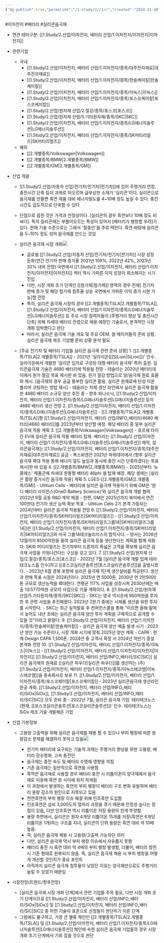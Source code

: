 ```yaml
---
{"dg-publish":true,"permalink":"/1-study/2//1//","created":"2024-11-20T21:02:27.515+09:00","updated":"2025-06-26T16:01:29.913+09:00"}
---
```


#이차전지 #배터리 #실리콘음극재 

- 연관 테마구분: [[1.Study/2.산업/이차전지, 배터리 산업/1.이차전지/이차전지\|이차전지]]

- 관련기업
	- 국내
		- [[1.Study/2.산업/이차전지, 배터리 산업/1.이차전지/종목/대주전자재료\|대주전자재료]]
		- [[1.Study/2.산업/이차전지, 배터리 산업/1.이차전지/종목/한솔케미칼\|한솔케미칼]]
		- [[1.Study/2.산업/이차전지, 배터리 산업/1.이차전지/종목/이녹스\|이녹스]]
		- [[1.Study/2.산업/이차전지, 배터리 산업/1.이차전지/종목/포스코케미칼\|포스코케미칼]]
		- [[1.Study/2.산업/원자재 산업/2.철강/종목/포스코\|포스코]]
		- [[1.Study/2.산업/원자재 산업/5.기타원자재/종목/SKC\|SKC]]
		- [[1.Study/2.산업/이차전지, 배터리 산업/1.이차전지/종목/LG에너지솔루션\|LG에너지솔루션]]
		- [[1.Study/2.산업/이차전지, 배터리 산업/1.이차전지/종목/SK머티리얼즈\|SK머티리얼즈]]
	- 해외
		- [[2.개별종목/Volkswagen\|Volkswagen]] 
		- [[2.개별종목/BMW\|2.개별종목/BMW]]
		- [[2.개별종목/GM\|2.개별종목/GM]]



- 산업 개괄
	- [[1.Study/2.산업/자동차 산업/전기차/전기차\|전기차]]에 있어 주행거리 연장, 충전시간 단축 등이 과제로 떠오르며 급부상한 소재가 '실리콘'이다. 실리콘으로 음극재를 만들면 흑연 제품 대비 에너지밀도를 4~10배 정도 높일 수 있다. 충전시간도 압도적으로 단축할 수 있다
	- 단점으로 꼽힌 것은 가격과 안정성이다. [실리콘의 경우 흑연보다 10배 정도 비싸다]. 특히 실리콘에는 부풀어오르는 특성이 있어서 [배터리가 팽창할 우려]가 있다. 현재 기술 수준으로는 그래서 '절충안'을 주로 택한다. 흑연 바탕에 실리콘을 5~10% 정도 섞어 음극재를 만드는 것임
	- 실리콘 음극재 시장 개화![](https://i.imgur.com/KytcRPn.png)

		- 글로벌 [[1.Study/2.산업/자동차 산업/전기차/전기차\|전기차]] 시장 성장 둔화(연간 전기차 판매 증가율 2021년 109%, 2022년 42%, 2023년 30% 내외 전망) 국면에서 [[1.Study/2.산업/이차전지, 배터리 산업/1.이차전지/이차전지\|이차전지]] 섹터 역시 가파른 이익 성장이 희소해지는 시기 진입
		- 다만, 시장 개화 초기 단계인 [[첨가제\|첨가제]] 영역의 경우 전체[ 전기차 판매 증가 및 해당 첨가제 침투율 상승 국면에서 가파른 이익 증가 시현 가능]할 전망 
		- 특히, 실리콘 음극재 시장의 경우 [[2.개별종목/TSLA\|2.개별종목/TSLA]], [[1.Study/2.산업/이차전지, 배터리 산업/1.이차전지/종목/LG에너지솔루션\|LG에너지솔루션]] 등 주요 시장 참여자들이 [주행거리 향상 및 충전시간 단축] 위해 차세대 배터리 컨셉으로 채용 예정인 기술로서, 본격적인 시장 개화 임박했다고 판단 
		- 따라서, 실리콘 음극재 기술 개요 및 주요 OEM, 셀 메이커들의 준비 상황, 실리콘 음극재 제조 기업별 준비 상황 분석 필요
	- [주요 전기차 및 배터리 기업들 실리콘 음극재 관련 준비 상황] 
			1. [[2.개별종목/TSLA\|2.개별종목/TSLA]] 
				- 2021년 '실라이온([[SiLion\|SiLion]])' 인수. 실라이온에서 개발한 '실리콘 입자로 구성된 대형 배터리 음극재' 특허 출원. 실리콘음극재 기술은 4680 배터리에 적용될 전망 
				- 테슬라는 2020년 배터리데이에서 원가 절감 목표 제시한 바 있음. 원가 절감 방법으로 양/음극재 원료 효율화 제시. [음극재의 경우 공급 풍부한 실리콘 활용, 실리콘 원재료에 탄성 이온 폴리머 코팅하는 방법 제시] 
				- 테슬라는 자체 생산 라인에서 실리콘 음극재 활용한 4680 배터리 소규모 양산 추진 중 
				- 향후 파나소닉, [[1.Study/2.산업/이차전지, 배터리 산업/1.이차전지/종목/LG에너지솔루션\|LG에너지솔루션]]  등이 4680 배터리 생산 전망 
			2. [[1.Study/2.산업/이차전지, 배터리 산업/1.이차전지/종목/LG에너지솔루션\|LG에너지솔루션]]
				  - [[2.개별종목/TSLA\|2.개별종목/TSLA]]향 [[1.Study/2.산업/이차전지, 배터리 산업/INFO_배터리/4680 배터리\|4680 배터리]]를 2023년부터 양산할 예정. 해당 배터리 중 일부 실리콘음극재 적용 계획 
			3. [[2.개별종목/Volkswagen\|Volkswagen]] 
				- 포르쉐 타이칸 EV에 실리콘 음극재 적용 배터리 탑재. 배터리는 [[1.Study/2.산업/이차전지, 배터리 산업/1.이차전지/종목/LG에너지솔루션\|LG에너지솔루션]] 제작, 실리콘음극재는 [[1.Study/2.산업/이차전지, 배터리 산업/1.이차전지/종목/대주전자재료\|대주전자재료]] 공급 
				- 폭스바겐은 2021년 파워데이에서 [향후 실리콘 음극재 확대 적용 통해 에너지 밀도 높임과 동시에 충전 시간 단축하겠다는 목표 제시]한 바 있음 
			4. [[2.개별종목/BMW\|2.개별종목/BMW]]
				- 2025년부터 '뉴 클래스' 제품군에 차세대 원통형 배터리 46phi 셀 탑재 예정. 해당 셀에는 [실리콘 함량 증가시킨 음극재 적용] 계획 
			5. LGES-[[2.개별종목/GM\|2.개별종목/GM]] - Ultitum Cells 
				- 배터리에 실리콘 음극재 적용하기 위해 GM은 '원디 배터리 사이언스(OneD Battery Science)'와 실리콘 음극재 개발 협력. 2022년 9월 공동 R&D 계약 체결 
				- 한편, GM은 2025년까지 북미에서 연간 100만대 전기차 생산 능력 확보 목표 
				- Ultitum Cells 2기 본격 가동되는 2024년부터 실리콘 음극재 적용될 전망
			6.  [[1.Study/2.산업/이차전지, 배터리 산업/1.이차전지/종목/SK머티리얼즈\|SK머티리얼즈]]
				-  [[1.Study/2.산업/이차전지, 배터리 산업/1.이차전지/종목/SK머티리얼즈그룹14\|SK머티리얼즈그룹14]]은 [[1.Study/2.산업/이차전지, 배터리 산업/1.이차전지/종목/SK머티리얼즈\|SK머티리얼즈]]와 미국 그룹14테크놀리지스의 합작사다. 
				- 양사는 2026년 12월까지 8500억원을 들여 실리콘 음극재 등을 생산한다는 계획을 함께 세웠다. SK㈜ 머티리얼즈는 전기차부터 드론까지 폭넓은 고객을 확보해 실리콘 음극재 사업을 키워나간다는 구상을 갖고 있다.
			7. [[1.Study/2.산업/원자재 산업/2.철강/종목/포스코\|포스코]]
				- 2022년 7월 [실리콘 음극재 개발 업체 테라테크노스를 인수]하고 [[포스코실리콘솔루션\|포스코실리콘솔루션]]을 출범시켰다. 
				- 2023년 6월 경북 포항에 실리콘 음극재 1단계 생산설비를 착공한다. 생산과 판매 목표 시점은 2024년이다. 2025년 연 5000톤, 2030년 연 2만5000톤 규모로 생산능력을 확대한다. 연평균 117% 사업을 성장시켜 2030년에는 매출 1조5770억원 규모의 사업으로 키울 계획이다.
			8. [[1.Study/2.산업/원자재 산업/5.기타원자재/종목/SKC\|SKC]]
				- SKC는 영국 넥시온에 950억원을 투자한 후 관련 사업을 추진해왔다. 2023년 2분기 중에는 시제품 생산을 위한 투자를 시작한다. 
				- SKC는 최근 실적발표 후 컨퍼런스콜을 통해 "이르면 올해 말에서 늦어도 내년 초에는 실리콘 음극재 양산 투자 계획을 구체적으로 공개할 수 있을 것"이라고 밝혔다.
			9.  [[1.Study/2.산업/이차전지, 배터리 산업/1.이차전지/종목/한솔케미칼\|한솔케미칼]]
				- 실리콘 음극재 양산 매출 발생 시기 : 2023년 양산 가능 수준이나, 시장 개화 시기에 맞춰 2025년 양산 계획
				- CAPA : 현재 Design CAPA 1,500톤. 2024년 중 고객사 확정 시 2024년 하반기 증설 본격화 전망
			10. [[1.Study/2.산업/이차전지, 배터리 산업/1.이차전지/종목/이녹스\|이녹스]]
				- [[1.Study/2.산업/이차전지, 배터리 산업/1.이차전지/이차전지\|이차전지]]  [[1.Study/2.산업/이차전지, 배터리 산업/INFO_배터리/SiC\|SiC]] 실리콘 음극재의 원재료 [[실리콘 파우더\|실리콘 파우더]]를 생산하는 (주)[[1.Study/2.산업/이차전지, 배터리 산업/1.이차전지/종목/이녹스에코엠\|이녹스에코엠]]을 종속회사로 보유
			11. [[1.Study/2.산업/이차전지, 배터리 산업/1.이차전지/종목/포스코케미칼\|포스코케미칼]]
				- 2023년 실리콘음극재 생산라인 완공 계획. [[1.Study/2.산업/이차전지, 배터리 산업/INFO_배터리/SiOx\|SiOx]], [[1.Study/2.산업/이차전지, 배터리 산업/INFO_배터리/SiC\|SiC]] 모두 준비 중 
				- 2022년 7월, 실리콘 음극재 기업 '테라테크노스(현재, [[포스코실리콘솔루션\|포스코실리콘솔루션]])’ 인수. 테라테크노스는 SiOx 제조 기술 개발해온 기업

- 산업 기본정보
	- 고용량 고출력을 위해 실리콘 음극재를 채용 할 수 있으나 부피 팽창에 따른 용량감소 문제를 해결하지 못하고 있음![](https://i.imgur.com/77vYm3Z.png)

		- 전기차 배터리에 요구되는 기술적 과제는 주행거리 향상을 위한 고용량, 배터리 장수명화, 고속 충전인 
		- 음극재는 충전 속도 및 배터리 수명에 영향을 끼침
		- 기존 음극재는 일반적으로 흑연을 사용함
		- 흑역은 음극재로 사용할 경우 배터리 충전 시 리튬이온이 양극재에서 음극재로 이동해 흑연 층 사이에 위치 하게됨
		- 이 과정에서 발생하는 흑연의 부피 팽창이 배터리 구조 변화 유발하며 배터리 용량 감소의 원인으로 지목되고 있음 
		- 천연흑연의 부피 팽창 이슈 해결 위해 인조흑연 도입함
		- 인조흑연은 섭씨 3,000도의 열처리 과정을 겪기 때문에 안정성 높다는 장점이 있음, 다만 인조흑연 역시 리튬이온 저장 용량의 한계 뚜렷함
		- 용량 측면에서, 실리콘은 원자 4개당 리튬이온 15개를 저장(흑연은 6개당 리튬이온 1개)하는 구조를 지녀, 실리콘의 단위 용량은 흑연 대비 약 10배 높음. 
		- 즉, 실리콘 음극재 채용 시 고용량/고출력 가능하단 의미
		- 다만, 실리콘 음극재 역시 부피 팽창 이슈에서 자유롭지 못함
		- 배터리 충전 시 흑연 대비 약 4배의 부피 팽창 발생함, 더불어, 배터리 방전 시 기존 형태로 원복되지 않음. 즉, 실리콘 음극재 채용 시 부피 팽창을 어떻게 개선할 것인지가 중요 포인트 
		- 아직까지 실리콘 음극재 침투율이 낮았던 이유는 양극재만으로도 주행거리 늘릴 수 있었기 때문임


- 시장전망(트렌드/향후전망)
	- [실리콘 음극재 시장 개화 단계]에서 관련 기업들 주목 필요, 다만 시장 개화 초기 단계이므로 [[1.Study/2.산업/이차전지, 배터리 산업/INFO_배터리/SiOx\|SiOx]] 및 [[1.Study/2.산업/이차전지, 배터리 산업/INFO_배터리/SiC\|SiC]] 중 어떤 기술이 표준으로 선정될지 판단하기 이른 단계
	- 그럼에도 불구하고, 가장 큰 밸류 체인인 [[2.개별종목/TSLA\|2.개별종목/TSLA]] 및 [[1.Study/2.산업/이차전지, 배터리 산업/1.이차전지/종목/LG에너지솔루션\|LG에너지솔루션]] 체인에 속한 실리콘 음극재 기업들의 경우 시장 개화 초기 단계에서 기회 잡을 것으로 판단

